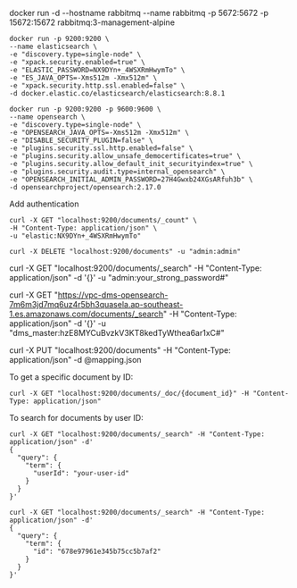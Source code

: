 docker run -d --hostname rabbitmq --name rabbitmq -p 5672:5672 -p 15672:15672 rabbitmq:3-management-alpine  

```shell
docker run -p 9200:9200 \
--name elasticsearch \
-e "discovery.type=single-node" \
-e "xpack.security.enabled=true" \
-e "ELASTIC_PASSWORD=NX9DYn+_4WSXRmHwymTo" \
-e "ES_JAVA_OPTS=-Xms512m -Xmx512m" \
-e "xpack.security.http.ssl.enabled=false" \
-d docker.elastic.co/elasticsearch/elasticsearch:8.8.1
```

```shell
docker run -p 9200:9200 -p 9600:9600 \
--name opensearch \
-e "discovery.type=single-node" \
-e "OPENSEARCH_JAVA_OPTS=-Xms512m -Xmx512m" \
-e "DISABLE_SECURITY_PLUGIN=false" \
-e "plugins.security.ssl.http.enabled=false" \
-e "plugins.security.allow_unsafe_democertificates=true" \
-e "plugins.security.allow_default_init_securityindex=true" \
-e "plugins.security.audit.type=internal_opensearch" \
-e "OPENSEARCH_INITIAL_ADMIN_PASSWORD=27H4Gwxb24XGsARfuh3b" \
-d opensearchproject/opensearch:2.17.0
```


Add authentication
```shell
curl -X GET "localhost:9200/documents/_count" \
-H "Content-Type: application/json" \
-u "elastic:NX9DYn+_4WSXRmHwymTo"
```


```shell
curl -X DELETE "localhost:9200/documents" -u "admin:admin"
```


curl -X GET "localhost:9200/documents/_search" -H "Content-Type: application/json" -d '{}' -u "admin:your_strong_password#"

curl -X GET "https://vpc-dms-opensearch-7m6m3jd7mq6uz4r5bh3quasela.ap-southeast-1.es.amazonaws.com/documents/_search" -H "Content-Type: application/json" -d '{}' -u "dms_master:hzE8MYCuBvzkV3KT8kedTyWthea6ar1xC#"
 

curl -X PUT "localhost:9200/documents" -H "Content-Type: application/json" -d @mapping.json

To get a specific document by ID:
```shell
curl -X GET "localhost:9200/documents/_doc/{document_id}" -H "Content-Type: application/json"
```

To search for documents by user ID:
```shell
curl -X GET "localhost:9200/documents/_search" -H "Content-Type: application/json" -d'
{
  "query": {
    "term": {
      "userId": "your-user-id"
    }
  }
}'
```

```shell
curl -X GET "localhost:9200/documents/_search" -H "Content-Type: application/json" -d'
{
  "query": {
    "term": {
      "id": "678e97961e345b75cc5b7af2"
    }
  }
}'
```